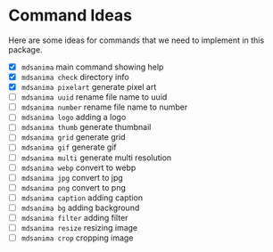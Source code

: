# Command Ideas

Here are some ideas for commands that we need to implement in this package.

- [x] `mdsanima` main command showing help
- [x] `mdsanima check` directory info
- [x] `mdsanima pixelart` generate pixel art
- [ ] `mdsanima uuid` rename file name to uuid
- [ ] `mdsanima number` rename file name to number
- [ ] `mdsanima logo` adding a logo
- [ ] `mdsanima thumb` generate thumbnail
- [ ] `mdsanima grid` generate grid
- [ ] `mdsanima gif` generate gif
- [ ] `mdsanima multi` generate multi resolution
- [ ] `mdsanima webp` convert to webp
- [ ] `mdsanima jpg` convert to jpg
- [ ] `mdsanima png` convert to png
- [ ] `mdsanima caption` adding caption
- [ ] `mdsanima bg` adding background
- [ ] `mdsanima filter` adding filter
- [ ] `mdsanima resize` resizing image
- [ ] `mdsanima crop` cropping image
